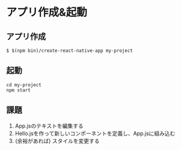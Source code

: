 # アプリ作成&起動

## アプリ作成

```
$ $(npm bin)/create-react-native-app my-project
```

## 起動

```
cd my-project
npm start
```

## 課題

1. App.jsのテキストを編集する
2. Hello.jsを作って新しいコンポーネントを定義し、App.jsに組み込む
3. (余裕があれば) スタイルを変更する
